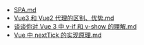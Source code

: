 - [ SPA.md ]( SPA.md )
- [ Vue3 和 Vue2 代理的区别、优势.md ]( Vue3%20和%20Vue2%20代理的区别、优势.md )
- [ 谈谈你对 Vue 3 中 v-if 和 v-show 的理解.md ]( 谈谈你对%20Vue%203%20中%20v-if%20和%20v-show%20的理解.md )
- [ Vue 中 nextTick 的实现原理.md ]( Vue%20中%20nextTick%20的实现原理.md )